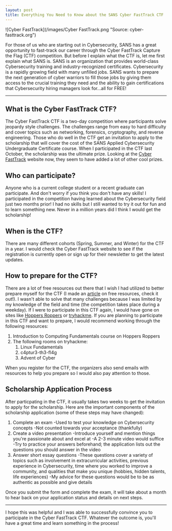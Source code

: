 ```yaml
---
layout: post
title: Everything You Need to Know about the SANS Cyber FastTrack CTF
---
```

![Cyber FastTrack](/images/Cyber FastTrack.png "Source: cyber-fasttrack.org")


For those of us who are starting out in Cybersecurity, SANS has a great opportunity to fast-track
our career through the Cyber FastTrack Capture the Flag (CTF) competition. But before I explain 
what the CTF is, let me first explain what SANS is. SANS is an organization that provides
world-class Cybersecurity training and industry-recognized certificates. Cybersecurity is a
rapidly growing field with many unfilled jobs. SANS wants to prepare the next generation of
cyber warriors to fill those jobs by giving them access to the crucial training they need and the
ability to gain certifications that Cybersecurity hiring managers look for...all for FREE!

--------------------------------

What is the Cyber FastTrack CTF?
--------------------------------

The Cyber FastTrack CTF is a two-day competition where participants solve jeopardy style
challenges. The challenges range from easy to hard difficulty and cover topics such as networking,
forensics, cryptography, and reverse engineering. Those who do well in the CTF get an invitation
to apply to the scholarship that will cover the cost of the SANS Applied Cybersecurity Undergraduate
Certificate course. When I participated in the CTF last October, the scholarship was the ultimate
prize. Looking at the [Cyber FastTrack](https://cyber-fasttrack.org/) website now, they seem to
have added a lot of other cool prizes.

Who can participate?
--------------------

Anyone who is a current college student or a recent graduate can participate. And don't worry
if you think you don't have any skills! I participated in the competition having learned about the
Cybersecurity field just two months prior! I had no skills but I still wanted to try it out for
fun and to learn something new. Never in a million years did I think I would get the scholarship!

When is the CTF?
----------------

There are many different cohorts (Spring, Summer, and Winter) for the CTF in a year. I would check
the Cyber FastTrack website to see if the registration is currently open or sign up for their
newsletter to get the latest updates.

How to prepare for the CTF?
---------------------------

There are a lot of free resources out there that I wish I had utilized to better prepare myself
for the CTF (I made an [article](https://baishakicodes.github.io/Getting-Started/) on free resources, check it out!). 
I wasn't able to solve that many challenges because I was limited by my knowledge of the field 
and time (the competition takes place during a weekday). If I were to participate in this CTF again, 
I would have gone on sites like [Hoppers Roppers](https://www.hoppersroppers.org/) or [tryhackme](https://tryhackme.com/). 
If you are planning to participate in this CTF and want to prepare, I would recommend working through
the following resources:

1. Introduction to Computing Fundamentals course on Hoppers Roppers 
2. The following rooms on tryhackme:
    1. Linux Fundamentals
    2. c4ptur3-th3-fl4g
    3. Advent of Cyber 

When you register for the CTF, the organizers also send emails with resources to help you
prepare so I would also pay attention to those.

Scholarship Application Process
-------------------------------

After particpating in the CTF, it usually takes two weeks to get the invitation to apply for the
scholarship. Here are the important components of the scholarship application (some of these steps
may have changed):

1. Complete an exam
    -Used to test your knowledge on Cybersecurity concepts
    -Not counted towards your acceptance (thankfully)
2. Create a video presentation
    -Introduce yourself and mention things you're passionate about and excel at
    -A 2-3 minute video would suffice
    -Try to practice your answers beforehand; the application lists out the questions you should answer
     in the video
3. Answer short essay questions
    -These questions cover a variety of topics such as involvement in extracurricular activities, previous
     experience in Cybersecurity, time where you worked to improve a community, and qualities that make you
     unique (hobbies, hidden talents, life experiences)
    -My advice for these questions would be to be as authentic as possible and give details

Once you submit the form and complete the exam, it will take about a month to hear back on your
application status and details on next steps.

-----------------------------------------

I hope this was helpful and I was able to successfully convince you to participate in the Cyber 
FastTrack CTF. Whatever the outcome is, you'll have a great time and learn something in the 
process!
